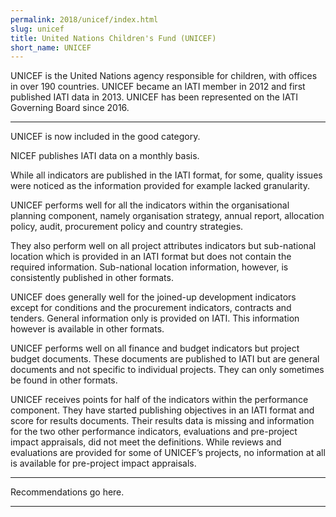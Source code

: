 ```yaml
---
permalink: 2018/unicef/index.html
slug: unicef
title: United Nations Children's Fund (UNICEF)
short_name: UNICEF
---
```


UNICEF is the United Nations agency responsible for children, with offices in over 190 countries. UNICEF became an IATI member in 2012 and first published IATI data in 2013. UNICEF has been represented on the IATI Governing Board since 2016.

---

UNICEF is now included in the good category. 

NICEF publishes IATI data on a monthly basis. 

While all indicators are published in the IATI format, for some, quality issues were noticed as the information provided for example lacked granularity. 

UNICEF performs well for all the indicators within the organisational planning component, namely organisation strategy, annual report, allocation policy, audit, procurement policy and country strategies. 

They also perform well on all project attributes indicators but sub-national location which is provided in an IATI format but does not contain the required information. Sub-national location information, however, is consistently published in other formats. 

UNICEF does generally well for the joined-up development indicators except for conditions and the procurement indicators, contracts and tenders. General information only is provided on IATI. This information however is available in other formats.
 
UNICEF  performs well on all finance and budget indicators but project budget documents. These documents are published to IATI but are general documents and not specific to individual projects. They can only sometimes be found in other formats. 

UNICEF receives points for half of the indicators within the performance component. They have started publishing objectives in an IATI format and score for results documents. Their results data is missing and information for the two other performance indicators, evaluations and pre-project impact appraisals, did not meet the definitions. While reviews and evaluations are provided for some of UNICEF’s projects, no information at all is available for pre-project impact appraisals. 



---

Recommendations go here.

---
